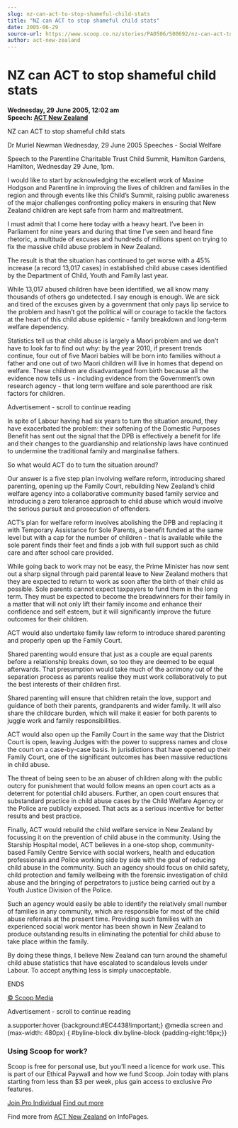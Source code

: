 ```yaml
---
slug: nz-can-act-to-stop-shameful-child-stats
title: "NZ can ACT to stop shameful child stats"
date: 2005-06-29
source-url: https://www.scoop.co.nz/stories/PA0506/S00692/nz-can-act-to-stop-shameful-child-stats.htm
author: act-new-zealand
---
```

NZ can ACT to stop shameful child stats
=======================================

**Wednesday, 29 June 2005, 12:02 am**  
**Speech: [ACT New Zealand](https://info.scoop.co.nz/ACT_New_Zealand)**

NZ can ACT to stop shameful child stats

Dr Muriel Newman Wednesday, 29 June 2005 Speeches - Social Welfare

Speech to the Parentline Charitable Trust Child Summit, Hamilton Gardens, Hamilton, Wednesday 29 June, 1pm.

I would like to start by acknowledging the excellent work of Maxine Hodgson and Parentline in improving the lives of children and families in the region and through events like this Child’s Summit, raising public awareness of the major challenges confronting policy makers in ensuring that New Zealand children are kept safe from harm and maltreatment.

I must admit that I come here today with a heavy heart. I’ve been in Parliament for nine years and during that time I’ve seen and heard fine rhetoric, a multitude of excuses and hundreds of millions spent on trying to fix the massive child abuse problem in New Zealand.

The result is that the situation has continued to get worse with a 45% increase (a record 13,017 cases) in established child abuse cases identified by the Department of Child, Youth and Family last year.

While 13,017 abused children have been identified, we all know many thousands of others go undetected. I say enough is enough. We are sick and tired of the excuses given by a government that only pays lip service to the problem and hasn’t got the political will or courage to tackle the factors at the heart of this child abuse epidemic - family breakdown and long-term welfare dependency.

Statistics tell us that child abuse is largely a Maori problem and we don’t have to look far to find out why: by the year 2010, if present trends continue, four out of five Maori babies will be born into families without a father and one out of two Maori children will live in homes that depend on welfare. These children are disadvantaged from birth because all the evidence now tells us - including evidence from the Government’s own research agency - that long term welfare and sole parenthood are risk factors for children.

Advertisement - scroll to continue reading





In spite of Labour having had six years to turn the situation around, they have exacerbated the problem: their softening of the Domestic Purposes Benefit has sent out the signal that the DPB is effectively a benefit for life and their changes to the guardianship and relationship laws have continued to undermine the traditional family and marginalise fathers.

So what would ACT do to turn the situation around?

Our answer is a five step plan involving welfare reform, introducing shared parenting, opening up the Family Court, rebuilding New Zealand’s child welfare agency into a collaborative community based family service and introducing a zero tolerance approach to child abuse which would involve the serious pursuit and prosecution of offenders.

ACT’s plan for welfare reform involves abolishing the DPB and replacing it with Temporary Assistance for Sole Parents, a benefit funded at the same level but with a cap for the number of children - that is available while the sole parent finds their feet and finds a job with full support such as child care and after school care provided.

While going back to work may not be easy, the Prime Minister has now sent out a sharp signal through paid parental leave to New Zealand mothers that they are expected to return to work as soon after the birth of their child as possible. Sole parents cannot expect taxpayers to fund them in the long term. They must be expected to become the breadwinners for their family in a matter that will not only lift their family income and enhance their confidence and self esteem, but it will significantly improve the future outcomes for their children.

ACT would also undertake family law reform to introduce shared parenting and properly open up the Family Court.

Shared parenting would ensure that just as a couple are equal parents before a relationship breaks down, so too they are deemed to be equal afterwards. That presumption would take much of the acrimony out of the separation process as parents realise they must work collaboratively to put the best interests of their children first.

Shared parenting will ensure that children retain the love, support and guidance of both their parents, grandparents and wider family. It will also share the childcare burden, which will make it easier for both parents to juggle work and family responsibilities.

ACT would also open up the Family Court in the same way that the District Court is open, leaving Judges with the power to suppress names and close the court on a case-by-case basis. In jurisdictions that have opened up their Family Court, one of the significant outcomes has been massive reductions in child abuse.

The threat of being seen to be an abuser of children along with the public outcry for punishment that would follow means an open court acts as a deterrent for potential child abusers. Further, an open court ensures that substandard practice in child abuse cases by the Child Welfare Agency or the Police are publicly exposed. That acts as a serious incentive for better results and best practice.

Finally, ACT would rebuild the child welfare service in New Zealand by focussing it on the prevention of child abuse in the community. Using the Starship Hospital model, ACT believes in a one-stop shop, community- based Family Centre Service with social workers, health and education professionals and Police working side by side with the goal of reducing child abuse in the community. Such an agency should focus on child safety, child protection and family wellbeing with the forensic investigation of child abuse and the bringing of perpetrators to justice being carried out by a Youth Justice Division of the Police.

Such an agency would easily be able to identify the relatively small number of families in any community, which are responsible for most of the child abuse referrals at the present time. Providing such families with an experienced social work mentor has been shown in New Zealand to produce outstanding results in eliminating the potential for child abuse to take place within the family.

By doing these things, I believe New Zealand can turn around the shameful child abuse statistics that have escalated to scandalous levels under Labour. To accept anything less is simply unacceptable.

ENDS

  

[© Scoop Media](http://www.scoop.co.nz/about/terms.html)  

Advertisement - scroll to continue reading



a.supporter:hover {background:#EC4438!important;} @media screen and (max-width: 480px) { #byline-block div.byline-block {padding-right:16px;}}

### Using Scoop for work?

Scoop is free for personal use, but you’ll need a licence for work use. This is part of our Ethical Paywall and how we fund Scoop. Join today with plans starting from less than $3 per week, plus gain access to exclusive _Pro_ features.  
  
[Join Pro Individual](https://pro.scoop.co.nz/Individual/?from=ProIn24) [Find out more](https://pro.scoop.co.nz/using-scoop-for-work/?from=ProIn24)

Find more from [ACT New Zealand](https://info.scoop.co.nz/ACT_New_Zealand) on InfoPages.